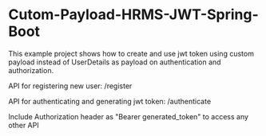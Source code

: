 # Cutom-Payload-HRMS-JWT-Spring-Boot

This example project shows how to create and use jwt token using custom payload instead of UserDetails as payload on authentication and authorization. 

API for registering new user: /register

API for authenticating and generating jwt token: /authenticate

Include Authorization header as "Bearer generated_token" to access any other API
